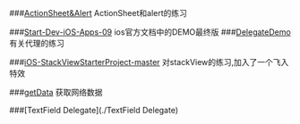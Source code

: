 ###[ActionSheet&Alert](./ActionSheet&Alert)
ActionSheet和alert的练习


###[Start-Dev-iOS-Apps-09](./Start-Dev-iOS-Apps-09)
ios官方文档中的DEMO最终版 
###[DelegateDemo](./DelegaDemo)
有关代理的练习

###[iOS-StackViewStarterProject-master](./iOS-StackViewStarterProject-master)
对stackView的练习,加入了一个飞入特效

###[getData](./getData)
获取网络数据

###[TextField Delegate](./TextField Delegate)

